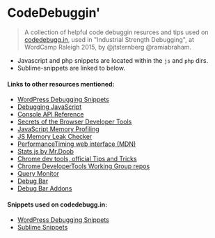 # CodeDebuggin'

> A collection of helpful code debuggin resurces and tips used on <a href="http://codedebugg.in">codedebugg.in</a>, used in "Industrial Strength Debugging", at WordCamp Raleigh 2015, by @jtsternberg @ramiabraham.

* Javascript and php snippets are located within the `js` and `php` dirs.
* Sublime-snippets are linked to below.

#### Links to other resources mentioned:

* [WordPress Debugging Snippets](http://dsgnwrks.pro/tools/sublime-text-2-wordpress-debugging-snippets/)
* [Debugging JavaScript](https://developer.chrome.com/devtools/docs/javascript-debugging)
* [Console API Reference](https://developer.chrome.com/devtools/docs/console-api)
* [Secrets of the Browser Developer Tools](http://devtoolsecrets.com/)
* [JavaScript Memory Profiling](http://amix.dk/blog/post/19564")
* [JS Memory Leak Checker](https://github.com/Doist/JavaScript-memory-leak-checker")
* [PerformanceTiming web interface (MDN)](https://developer.mozilla.org/en-US/docs/Web/API/PerformanceTiming")
* [Stats.js by Mr.Doob](https://github.com/mrdoob/stats.js/blob/master/src/Stats.js")
* [Chrome dev tools, official Tips and Tricks](https://developer.chrome.com/devtools/docs/tips-and-tricks")
* [Chrome DeveloperTools Working Group repos](https://github.com/DeveloperToolsWG")
* [Query Monitor](https://wordpress.org/plugins/query-monitor/")
* [Debug Bar](https://wordpress.org/plugins/debug-bar/)
* [Debug Bar Addons](https://wordpress.org/plugins/search.php?q=debug+bar)

#### Snippets used on codedebugg.in:

* [WordPress Debugging Snippets](https://github.com/jtsternberg/Sublime-Text-2-WordPress-Debugging-Snippets)
* [Sublime Snippets](https://github.com/jtsternberg/Sublime-Snippets)
